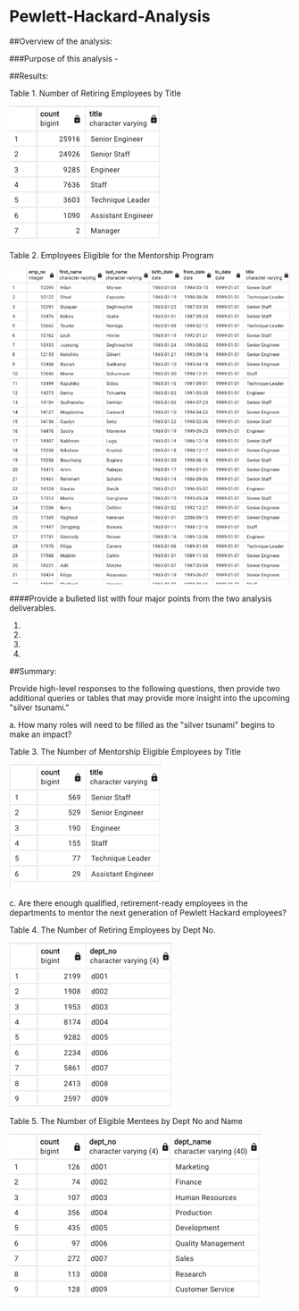# Pewlett-Hackard-Analysis

##Overview of the analysis: 

###Purpose of this analysis - 



##Results: 

Table 1. Number of Retiring Employees by Title

![Retirees_by_title](Images/Retirees_by_title.png)


Table 2. Employees Eligible for the Mentorship Program

![Employees_Eligible_Mentorship](Images/Employees_Eligible_Mentorship.png)


####Provide a bulleted list with four major points from the two analysis deliverables. 

1.

2.

3.

4. 


##Summary: 

Provide high-level responses to the following questions, then provide two additional queries or tables that may provide more insight into the upcoming "silver tsunami."


a. How many roles will need to be filled as the "silver tsunami" begins to make an impact?

Table 3. The Number of Mentorship Eligible Employees by Title

![Mentees_by_title](Images/Mentees_by_title.png)


c. Are there enough qualified, retirement-ready employees in the departments to mentor the next generation of Pewlett Hackard employees?

Table 4. The Number of Retiring Employees by Dept No. 

![Retirees_by_dept](Images/Retirees_by_dept.png)


Table 5. The Number of Eligible Mentees by Dept No and Name

![Mentees_by_dept](Images/Mentees_by_dept.png)




